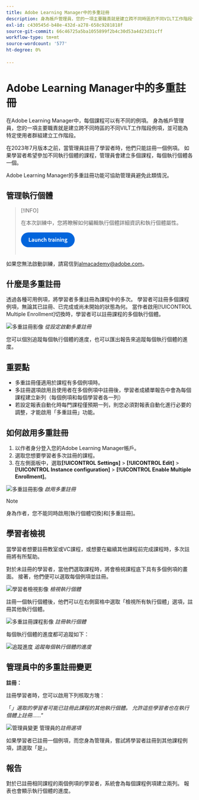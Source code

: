 ```yaml
---
title: Adobe Learning Manager中的多重註冊
description: 身為帳戶管理員，您的一項主要職責就是建立跨不同時區的不同VILT工作階段例項，並可能為特定使用者群組建立工作階段。
exl-id: c430545d-b48e-432d-a278-658c9281818f
source-git-commit: 66c46725a5ba1055899f2b4c30d53a4d23d31cff
workflow-type: tm+mt
source-wordcount: '577'
ht-degree: 0%

---
```


# Adobe Learning Manager中的多重註冊

在Adobe Learning Manager中，每個課程可以有不同的例項。 身為帳戶管理員，您的一項主要職責就是建立跨不同時區的不同VILT工作階段例項，並可能為特定使用者群組建立工作階段。

在2023年7月版本之前，當管理員註冊了學習者時，他們只能註冊一個例項。 如果學習者希望參加不同執行個體的課程，管理員會建立多個課程，每個執行個體各一個。

Adobe Learning Manager的多重註冊功能可協助管理員避免此類情況。

## 管理執行個體

>[!INFO]
>
>在本次訓練中，您將瞭解如何編輯執行個體詳細資訊和執行個體屬性。<br><br>[![按鈕](assets/launch-training-button.png)](https://content.adobelearningmanageracademy.com/app/learner?accountId=98632#/course/8318912)</br></br>

如果您無法啟動訓練，請寫信到<almacademy@adobe.com>。

## 什麼是多重註冊

透過各種可用例項，將學習者多重註冊為課程中的多次。  學習者可註冊多個課程例項，無論其已註冊、已完成或尚未開始的狀態為何。 當作者啟用[!UICONTROL Multiple Enrollment]切換時，學習者可以註冊課程的多個執行個體。

![多重註冊影像](assets/multi-enrollment-author.png)
*從設定啟動多重註冊*

您可以個別追蹤每個執行個體的進度，也可以匯出報告來追蹤每個執行個體的進度。

## 重要點

* 多重註冊僅適用於課程有多個例項時。
* 多註冊選項啟用且使用者在多個例項中註冊後，學習者成績單報告中會為每個課程建立新列（每個例項和每個學習者各一列）
* 若設定報表自動化時每門課程僅預期一列，則您必須對報表自動化進行必要的調整，才能啟用「多重註冊」功能。

## 如何啟用多重註冊

1. 以作者身分登入您的Adobe Learning Manager帳戶。
1. 選取您想要學習者多次註冊的課程。
1. 在左側面板中，選取&#x200B;**[!UICONTROL Settings]** > **[!UICONTROL Edit]** > **[!UICONTROL Instance configuration]** > **[!UICONTROL Enable Multiple Enrollment]**。

![多重註冊影像](assets/multi-enrollment-author.png)
*啟用多重註冊*

>[!NOTE]
>
>身為作者，您不能同時啟用[執行個體切換]和[多重註冊]。

## 學習者檢視

當學習者想要註冊教室或VC課程，或想要在繼續其他課程前完成課程時，多次註冊將有所幫助。

對於未註冊的學習者，當他們選取課程時，將會檢視課程底下具有多個例項的畫面。 接著，他們便可以選取每個例項並註冊。

![學習者檢視影像](assets/learner-view.png)
*檢視執行個體*

註冊一個執行個體後，他們可以在右側窗格中選取「檢視所有執行個體」選項，註冊其他執行個體。

![多重註冊課程影像](assets/enroll-instance.png)
*註冊執行個體*

每個執行個體的進度都可追蹤如下：

![追蹤進度](assets/check-progress.png)
*追蹤每個執行個體的進度*

## 管理員中的多重註冊變更

**註冊：**

註冊學習者時，您可以啟用下列核取方塊：

「*」選取的學習者可能已註冊此課程的其他執行個體。 允許這些學習者也在執行個體上註冊……&quot;*

![管理員變更](assets/admin-changes.png)
管理員的*註冊選項*

如果學習者已註冊一個例項，而您身為管理員，嘗試將學習者註冊到其他課程例項，請選取「是」。

## 報告

對於已註冊相同課程的兩個例項的學習者，系統會為每個課程例項建立兩列。 報表也會顯示執行個體的進度。
